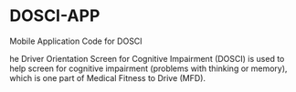 # DOSCI-APP
Mobile Application Code for DOSCI

he Driver Orientation Screen for Cognitive Impairment (DOSCI) is used to help screen for cognitive impairment (problems with thinking or memory), which is one part of Medical Fitness to Drive (MFD).
